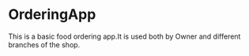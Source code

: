 # OrderingApp
This is a basic food ordering  app.It is used both by Owner and different branches of the shop. 
